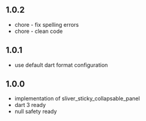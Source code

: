 ## 1.0.2
* chore - fix spelling errors
* chore - clean code

## 1.0.1

* use default dart format configuration

## 1.0.0

* implementation of sliver_sticky_collapsable_panel
* dart 3 ready
* null safety ready
